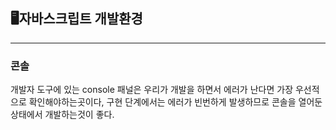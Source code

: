 ## 🖥️자바스크립트 개발환경

---

### 콘솔

개발자 도구에 있는 console 패널은 우리가 개발을 하면서 에러가 난다면 가장 우선적으로 확인해야하는곳이다, 구현 단계에서는 에러가 빈번하게 발생하므로 콘솔을 열어둔 상태에서 개발하는것이 좋다.
